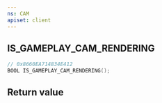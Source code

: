 ```yaml
---
ns: CAM
apiset: client
---
```

## IS_GAMEPLAY_CAM_RENDERING

```c
// 0x8660EA714834E412
BOOL IS_GAMEPLAY_CAM_RENDERING();
```



## Return value


